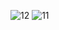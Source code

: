
![12](https://github.com/ruchikayadav1408/MERN_PROJECTS/assets/86114973/a59e564f-edd6-4f3e-ae57-8edae3a98bd2)
![11](https://github.com/ruchikayadav1408/MERN_PROJECTS/assets/86114973/b3812dee-cfa4-4e91-91a3-cc6b632c28e6)
